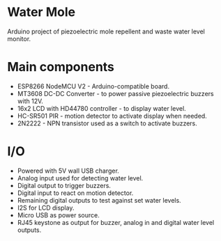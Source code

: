 # Water Mole

Arduino project of piezoelectric mole repellent and waste water level monitor.

# Main components

* ESP8266 NodeMCU V2 - Arduino-compatible board.
* MT3608 DC-DC Converter - to power passive piezoelectric buzzers with 12V.
* 16x2 LCD with HD44780 controller - to display water level.
* HC-SR501 PIR - motion detector to activate display when needed.
* 2N2222 - NPN transistor used as a switch to activate buzzers.

# I/O

* Powered with 5V wall USB charger.
* Analog input used for detecting water level.
* Digital output to trigger buzzers.
* Digital input to react on motion detector.
* Remaining digital outputs to test against set water levels.
* I2S for LCD display.
* Micro USB as power source.
* RJ45 keystone as output for buzzer, analog in and digital water level outputs.
